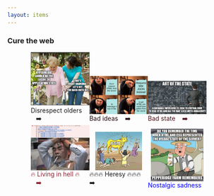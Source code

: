 ```yaml
---
layout: items
---
```

### Cure the web

<div style="display: flex; width: 79%; align-items: flex-end; flex-wrap: wrap; margin: 0 auto;">

  <div style="width: 33.33%;">
    <img src="../assets/old-wisdom.jpg" />
    Disrespect olders &nbsp;&nbsp;&nbsp;➡️
  </div>

  <div style="width: 33.33%; color: #24090d;">
    <img src="../assets/overcomplicated-html.png" style="display: block;margin: 0 auto;"  />
    Bad ideas &nbsp;&nbsp;&nbsp;➡️
  </div>

  <div style="width: 33.33%; color: #4f121b;">
    <img src="../assets/art-of-the-state.png" style="display: block;margin: 0 auto;"  />
    Bad state &nbsp;&nbsp;&nbsp;➡️
  </div>

  <div style="width: 33.33%; color: #8f2131;">
    <img src="../assets/undefined-nightmare.png" style="display: block;margin: 0 auto;"  />
    🔥 Living in hell 🔥  &nbsp;&nbsp;&nbsp;➡️
  </div>

  <div style="width: 33.33%; color: ##f0000;">
    <img src="../assets/heresy.jpg" style="width: 80%;display: block;margin: 0 auto;" />
     🔥🔥🔥 Heresy 🔥🔥🔥 ➡️
  </div>
  <div style="width: 33.33%; color: blue;">
    <img src="../assets/remember-html-css.png"  style="width: 90%;display: block;margin: 0 auto;" />
    Nostalgic sadness
  </div>

</div>




